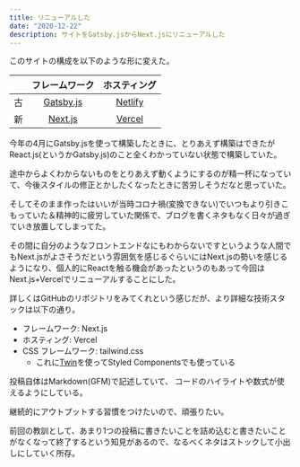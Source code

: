 ```yaml
---
title: リニューアルした
date: "2020-12-22"
description: サイトをGatsby.jsからNext.jsにリニューアルした
---
```


このサイトの構成を以下のような形に変えた。

|     |             フレームワーク             |            ホスティング             |
| :-: | :------------------------------------: | :---------------------------------: |
| 古  | [Gatsby.js](https://www.gatsbyjs.com/) | [Netlify](https://www.netlify.com/) |
| 新  |     [Next.js](https://nextjs.org/)     |    [Vercel](https://vercel.com/)    |


今年の4月にGatsby.jsを使って構築したときに、とりあえず構築はできたがReact.js(というかGatsby.js)のこと全くわかっていない状態で構築していた。

途中からよくわからないものをとりあえず動くようにするのが精一杯になっていて、今後スタイルの修正とかしたくなったときに苦労しそうだなと思っていた。

そしてそのまま作ったはいいが当時コロナ禍(変換できない)でいつもより引きこもっていた＆精神的に疲労していた関係で、ブログを書くネタもなく日々が過ぎていき放置してしまってた。

その間に自分のようなフロントエンドなにもわからないですというような人間でもNext.jsがよさそうだという雰囲気を感じるぐらいにはNext.jsの勢いを感じるようになり、個人的にReactを触る機会があったというのもあって今回はNext.js+Vercelでリニューアルすることにした。

詳しくはGitHubのリポジトリをみてくれという感じだが、より詳細な技術スタックは以下の通り。

- フレームワーク: Next.js
- ホスティング: Vercel
- CSS フレームワーク: tailwind.css
    - これに[Twin](https://github.com/ben-rogerson/twin.macro)を使ってStyled Componentsでも使っている

投稿自体はMarkdown(GFM)で記述していて、 コードのハイライトや数式が使えるようにしている。

継続的にアウトプットする習慣をつけたいので、頑張りたい。

前回の教訓として、あまり1つの投稿に書きたいことを詰め込むと書きたいことがなくなって終了するという知見があるので、なるべくネタはストックして小出しにしていく所存。
